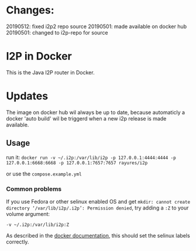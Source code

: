 # Changes:
20190512: fixed i2p2 repo source
20190501: made available on docker hub
20190501: changed to i2p-repo for source

# I2P in Docker
This is the Java I2P router in Docker.

# Updates
The image on docker hub wil always be up to date, because automaticly a docker 'auto build' wil be triggerd when a new i2p release is made available.

## Usage
run it:
`docker run -v ~/.i2p:/var/lib/i2p -p 127.0.0.1:4444:4444 -p 127.0.0.1:6668:6668 -p 127.0.0.1:7657:7657 rayures/i2p`

or use the `compose.example.yml`

### Common problems
If you use Fedora or other selinux enabled OS and get ```mkdir: cannot create directory ‘/var/lib/i2p/.i2p’: Permission denied```, try adding a `:Z` to your volume argument:

```
-v ~/.i2p:/var/lib/i2p:Z
```
As described in the [docker documentation](https://docs.docker.com/storage/bind-mounts/#configure-the-selinux-label), this should set the selinux labels correctly.

